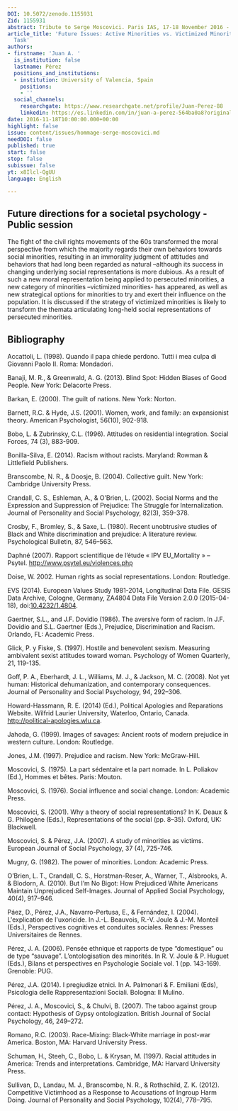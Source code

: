 ```yaml
---
DOI: 10.5072/zenodo.1155931
Zid: 1155931
abstract: Tribute to Serge Moscovici. Paris IAS, 17-18 November 2016 - Session 8
article_title: 'Future Issues: Active Minorities vs. Victimized Minorities: An Unfinished
  Task'
authors:
- firstname: 'Juan A. '
  is_institution: false
  lastname: Pérez
  positions_and_institutions:
  - institution: University of Valencia, Spain
    positions:
    - ''
  social_channels:
    researchgate: https://www.researchgate.net/profile/Juan-Perez-88
    linkedin: https://es.linkedin.com/in/juan-a-perez-564ba0a8?original_referer=https%3A%2F%2Fwww.google.com%2F
date: 2016-11-18T10:00:00.000+00:00
highlight: false
issue: content/issues/hommage-serge-moscovici.md
needDOI: false
published: true
start: false
stop: false
subissue: false
yt: x8Ilcl-QgUU
language: English

---
```

## Future directions for a societal psychology - Public session

The fight of the civil rights movements of the 60s transformed the moral perspective from which the majority regards their own behaviors towards social minorities, resulting in an immorality judgment of attitudes and behaviors that had long been regarded as natural –although its success in changing underlying social representations is more dubious. As a result of such a new moral representation being applied to persecuted minorities, a new category of minorities –victimized minorities- has appeared, as well as new strategical options for minorities to try and exert their influence on the population.  It is discussed if the strategy of victimized minorities is likely to transform the themata articulating long-held social representations of persecuted minorities.

<Youtube yt="x8Ilcl-QgUU" caption="Future isues: Active minorities vs. Victimized minorities: An Unfinished Task"></Youtube>

## Bibliography

Accattoli, L. (1998). Quando il papa chiede perdono. Tutti i mea culpa di Giovanni Paolo II. Roma: Mondadori.

Banaji, M. R., & Greenwald, A. G. (2013). Blind Spot: Hidden Biases of Good People. New York: Delacorte Press.

Barkan, E. (2000). The guilt of nations. New York: Norton.

Barnett, R.C. & Hyde, J.S. (2001). Women, work, and family: an expansionist theory. American Psychologist, 56(10), 902-918.

Bobo, L. & Zubrinsky, C.L. (1996). Attitudes on residential integration. Social Forces, 74 (3), 883-909.

Bonilla-Silva, E. (2014). Racism without racists. Maryland: Rowman & Littlefield Publishers.

Branscombe, N. R., & Doosje, B. (2004). Collective guilt. New York: Cambridge University Press.

Crandall, C. S., Eshleman, A., & O’Brien, L. (2002). Social Norms and the Expression and Suppression of Prejudice: The Struggle for Internalization. Journal of Personality and Social Psychology, 82(3), 359-378.

Crosby, F., Bromley, S., & Saxe, L. (1980). Recent unobtrusive studies of Black and White discrimination and prejudice: A literature review. Psychological Bulletin, 87, 546–563.

Daphné (2007). Rapport scientifique de l’étude « IPV EU_Mortality » – Psytel. http://www.psytel.eu/violences.php

Doise, W. 2002. Human rights as social representations. London: Routledge.

EVS (2014). European Values Study 1981-2014, Longitudinal Data File. GESIS Data Archive, Cologne, Germany, ZA4804 Data File Version 2.0.0 (2015-04-18), doi:[10.4232/1.4804](http://dx.doi.org/10.4232/1.4804).

Gaertner, S.L., and J.F. Dovidio (1986). The aversive form of racism. In J.F. Dovidio and S.L. Gaertner (Eds.), Prejudice, Discrimination and Racism. Orlando, FL: Academic Press.

Glick, P. y Fiske, S. (1997). Hostile and benevolent sexism. Measuring ambivalent sexist attitudes toward woman. Psychology of Women Quarterly, 21, 119-135.

Goff, P. A., Eberhardt, J. L., Williams, M. J., & Jackson, M. C. (2008). Not yet human: Historical dehumanization, and contemporary consequences. Journal of Personality and Social Psychology, 94, 292–306.

Howard-Hassmann, R. E. (2014) (Ed.), Political Apologies and Reparations Website. Wilfrid Laurier University, Waterloo, Ontario, Canada. http://political-apologies.wlu.ca.

Jahoda, G. (1999). Images of savages: Ancient roots of modern prejudice in western culture. London: Routledge.

Jones, J.M. (1997). Prejudice and racism. New York: McGraw-Hill.

Moscovici, S. (1975). La part sédentaire et la part nomade. In L. Poliakov (Ed.), Hommes et bêtes. Paris: Mouton.

Moscovici, S. (1976). Social influence and social change. London: Academic Press.

Moscovici, S. (2001). Why a theory of social representations? In K. Deaux & G. Philogéne (Eds.), Representations of the social (pp. 8–35). Oxford, UK: Blackwell.

Moscovici, S. & Pérez, J.A. (2007). A study of minorities as victims. European Journal of Social Psychology, 37 (4), 725-746.

Mugny, G. (1982). The power of minorities. London: Academic Press.

O’Brien, L. T., Crandall, C. S., Horstman-Reser, A., Warner, T., Alsbrooks, A. & Blodorn, A. (2010). But I’m No Bigot: How Prejudiced White Americans Maintain Unprejudiced Self-Images. Journal of Applied Social Psychology, 40(4), 917–946.

Páez, D., Pérez, J.A., Navarro-Pertusa, E., & Fernández, I. (2004). L'explication de l'uxoricide. In J.-L. Beauvois, R.-V. Joule & J.-M. Monteil (Eds.), Perspectives cognitives et conduites sociales. Rennes: Presses Universitaires de Rennes.

Pérez, J. A. (2006). Pensée ethnique et rapports de type “domestique” ou de type “sauvage”. L’ontologisation des minorités. In R. V. Joule & P. Huguet (Eds.), Bilans et perspectives en Psychologie Sociale vol. 1 (pp. 143-169). Grenoble: PUG.

Pérez, J.A. (2014). I pregiudize etnici. In A. Palmonari & F. Emiliani (Eds), Psicologia delle Rappresentazioni Sociali. Bologna: Il Mulino.

Pérez, J. A., Moscovici, S., & Chulvi, B. (2007). The taboo against group contact: Hypothesis of Gypsy ontologization. British Journal of Social Psychology, 46, 249–272.

Romano, R.C. (2003). Race-Mixing: Black-White marriage in post-war America. Boston, MA: Harvard University Press.

Schuman, H., Steeh, C., Bobo, L. & Krysan, M. (1997). Racial attitudes in America: Trends and interpretations. Cambridge, MA: Harvard University Press.

Sullivan, D., Landau, M. J., Branscombe, N. R., & Rothschild, Z. K. (2012). Competitive Victimhood as a Response to Accusations of Ingroup Harm Doing. Journal of Personality and Social Psychology, 102(4), 778–795.